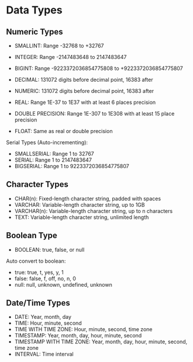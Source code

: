 # Data Types

## Numeric Types

- SMALLINT: Range -32768 to +32767
- INTEGER: Range -2147483648 to 2147483647
- BIGINT: Range -9223372036854775808 to +9223372036854775807

- DECIMAL: 131072 digits before decimal point, 16383 after
- NUMERIC: 131072 digits before decimal point, 16383 after
- REAL: Range 1E-37 to 1E37 with at least 6 places precision
- DOUBLE PRECISION: Range 1E-307 to 1E308 with at least 15 place precision
- FLOAT: Same as real or double precision

Serial Types (Auto-incrementing):

- SMALLSERIAL: Range 1 to 32767
- SERIAL: Range 1 to 2147483647
- BIGSERIAL: Range 1 to 9223372036854775807

## Character Types

- CHAR(n): Fixed-length character string, padded with spaces
- VARCHAR: Variable-length character string, up to 1GB
- VARCHAR(n): Variable-length character string, up to n characters
- TEXT: Variable-length character string, unlimited length

## Boolean Type

- BOOLEAN: true, false, or null

Auto convert to boolean:

- true: true, t, yes, y, 1
- false: false, f, off, no, n, 0
- null: null, unknown, undefined, unknown

## Date/Time Types

- DATE: Year, month, day
- TIME: Hour, minute, second
- TIME WITH TIME ZONE: Hour, minute, second, time zone
- TIMESTAMP: Year, month, day, hour, minute, second
- TIMESTAMP WITH TIME ZONE: Year, month, day, hour, minute, second, time zone
- INTERVAL: Time interval
